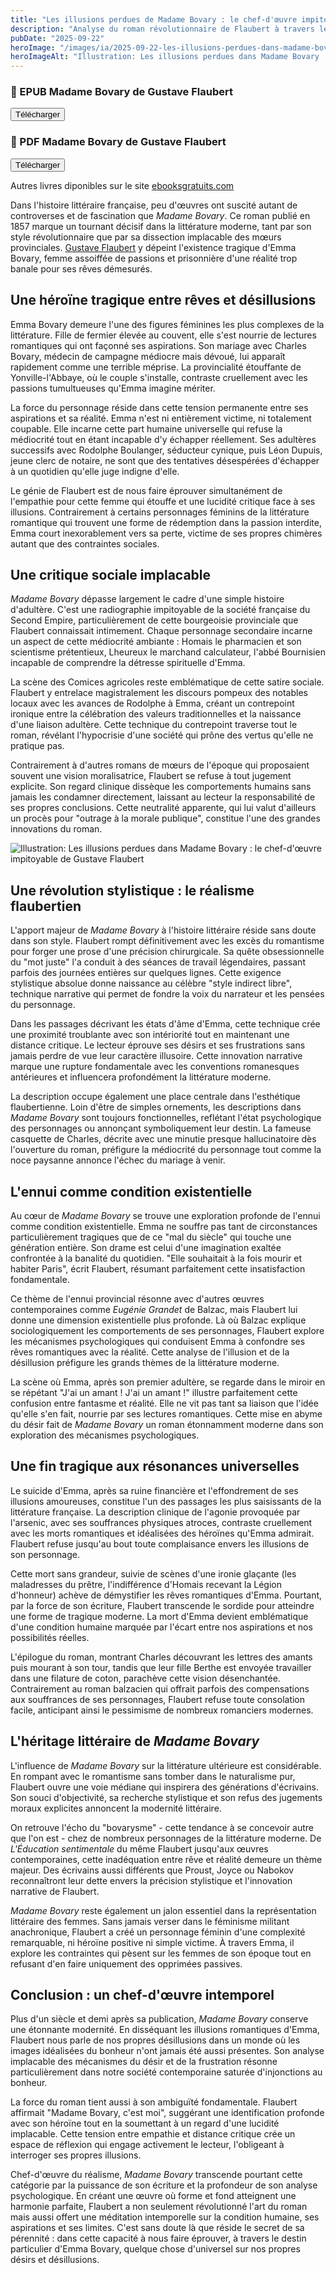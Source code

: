 ```yaml
---
title: "Les illusions perdues de Madame Bovary : le chef-d'œuvre impitoyable de Gustave Flaubert"
description: "Analyse du roman révolutionnaire de Flaubert à travers le destin tragique d'Emma Bovary, prisonnière de ses rêves romantiques"
pubDate: "2025-09-22"
heroImage: "/images/ia/2025-09-22-les-illusions-perdues-dans-madame-bovary-le-chef-d-uvre-impi-727ffc-hero/2025-09-22-les-illusions-perdues-dans-madame-bovary-le-chef-d-uvre-impi-727ffc-hero.png"
heroImageAlt: "Illustration: Les illusions perdues dans Madame Bovary : le chef-d'œuvre impitoyable de Gustave Flaubert"
---
```



<div class="download-grid">
<div class="download-card level-epub ">
  <div class="card-content">
    <h3>📖 EPUB Madame Bovary de Gustave Flaubert</h3>
    <button id="btn-epub-flaubert_madame_bovary" class="download-btn" aria-label="Télécharger Madame Bovary de Gustave Flaubert (EPUB)">
      Télécharger
    </button>
    <div id="download-container-epub-flaubert_madame_bovary" class="download-container" aria-live="polite" hidden></div>
  </div>
</div>
<div class="download-card level-epub cards-horizontal">
  <div class="card-content">
    <h3>📖 PDF Madame Bovary de Gustave Flaubert</h3>
    <button id="btn-pdf-flaubert_madame_bovary" class="download-btn" aria-label="Télécharger Madame Bovary de Gustave Flaubert (PDF)">
      Télécharger
    </button>
    <div id="download-container-pdf-flaubert_madame_bovary" class="download-container" aria-live="polite" hidden></div>
  </div>
</div>
</div>

Autres livres diponibles sur le site <a href="https://www.ebooksgratuits.com/" target="_blank" rel="noopener">ebooksgratuits.com</a>



Dans l'histoire littéraire française, peu d'œuvres ont suscité autant de controverses et de fascination que *Madame Bovary*. Ce roman publié en 1857 marque un tournant décisif dans la littérature moderne, tant par son style révolutionnaire que par sa dissection implacable des mœurs provinciales. [Gustave Flaubert](https://essentiels.bnf.fr/fr/article/7d580fe3-7121-4275-832e-d7cfc8a75876-flaubert-une-vie-vouee-ecriture) y dépeint l'existence tragique d'Emma Bovary, femme assoiffée de passions et prisonnière d'une réalité trop banale pour ses rêves démesurés.

## Une héroïne tragique entre rêves et désillusions

Emma Bovary demeure l'une des figures féminines les plus complexes de la littérature. Fille de fermier élevée au couvent, elle s'est nourrie de lectures romantiques qui ont façonné ses aspirations. Son mariage avec Charles Bovary, médecin de campagne médiocre mais dévoué, lui apparaît rapidement comme une terrible méprise. La provincialité étouffante de Yonville-l'Abbaye, où le couple s'installe, contraste cruellement avec les passions tumultueuses qu'Emma imagine mériter.

La force du personnage réside dans cette tension permanente entre ses aspirations et sa réalité. Emma n'est ni entièrement victime, ni totalement coupable. Elle incarne cette part humaine universelle qui refuse la médiocrité tout en étant incapable d'y échapper réellement. Ses adultères successifs avec Rodolphe Boulanger, séducteur cynique, puis Léon Dupuis, jeune clerc de notaire, ne sont que des tentatives désespérées d'échapper à un quotidien qu'elle juge indigne d'elle.

Le génie de Flaubert est de nous faire éprouver simultanément de l'empathie pour cette femme qui étouffe et une lucidité critique face à ses illusions. Contrairement à certains personnages féminins de la littérature romantique qui trouvent une forme de rédemption dans la passion interdite, Emma court inexorablement vers sa perte, victime de ses propres chimères autant que des contraintes sociales.

## Une critique sociale implacable

*Madame Bovary* dépasse largement le cadre d'une simple histoire d'adultère. C'est une radiographie impitoyable de la société française du Second Empire, particulièrement de cette bourgeoisie provinciale que Flaubert connaissait intimement. Chaque personnage secondaire incarne un aspect de cette médiocrité ambiante : Homais le pharmacien et son scientisme prétentieux, Lheureux le marchand calculateur, l'abbé Bournisien incapable de comprendre la détresse spirituelle d'Emma.

La scène des Comices agricoles reste emblématique de cette satire sociale. Flaubert y entrelace magistralement les discours pompeux des notables locaux avec les avances de Rodolphe à Emma, créant un contrepoint ironique entre la célébration des valeurs traditionnelles et la naissance d'une liaison adultère. Cette technique du contrepoint traverse tout le roman, révélant l'hypocrisie d'une société qui prône des vertus qu'elle ne pratique pas.

Contrairement à d'autres romans de mœurs de l'époque qui proposaient souvent une vision moralisatrice, Flaubert se refuse à tout jugement explicite. Son regard clinique dissèque les comportements humains sans jamais les condamner directement, laissant au lecteur la responsabilité de ses propres conclusions. Cette neutralité apparente, qui lui valut d'ailleurs un procès pour "outrage à la morale publique", constitue l'une des grandes innovations du roman.

<picture><source srcset="/images/ia/2025-09-22-les-illusions-perdues-dans-madame-bovary-le-chef-d-uvre-impi-727ffc-inline/2025-09-22-les-illusions-perdues-dans-madame-bovary-le-chef-d-uvre-impi-727ffc-inline.avif" type="image/avif" /><source srcset="/images/ia/2025-09-22-les-illusions-perdues-dans-madame-bovary-le-chef-d-uvre-impi-727ffc-inline/2025-09-22-les-illusions-perdues-dans-madame-bovary-le-chef-d-uvre-impi-727ffc-inline.webp" type="image/webp" /><img src="/images/ia/2025-09-22-les-illusions-perdues-dans-madame-bovary-le-chef-d-uvre-impi-727ffc-inline/2025-09-22-les-illusions-perdues-dans-madame-bovary-le-chef-d-uvre-impi-727ffc-inline.png" alt="Illustration: Les illusions perdues dans Madame Bovary : le chef-d'œuvre impitoyable de Gustave Flaubert" loading="lazy" decoding="async" /></picture>

## Une révolution stylistique : le réalisme flaubertien

L'apport majeur de *Madame Bovary* à l'histoire littéraire réside sans doute dans son style. Flaubert rompt définitivement avec les excès du romantisme pour forger une prose d'une précision chirurgicale. Sa quête obsessionnelle du "mot juste" l'a conduit à des séances de travail légendaires, passant parfois des journées entières sur quelques lignes. Cette exigence stylistique absolue donne naissance au célèbre "style indirect libre", technique narrative qui permet de fondre la voix du narrateur et les pensées du personnage.

Dans les passages décrivant les états d'âme d'Emma, cette technique crée une proximité troublante avec son intériorité tout en maintenant une distance critique. Le lecteur éprouve ses désirs et ses frustrations sans jamais perdre de vue leur caractère illusoire. Cette innovation narrative marque une rupture fondamentale avec les conventions romanesques antérieures et influencera profondément la littérature moderne.

La description occupe également une place centrale dans l'esthétique flaubertienne. Loin d'être de simples ornements, les descriptions dans *Madame Bovary* sont toujours fonctionnelles, reflétant l'état psychologique des personnages ou annonçant symboliquement leur destin. La fameuse casquette de Charles, décrite avec une minutie presque hallucinatoire dès l'ouverture du roman, préfigure la médiocrité du personnage tout comme la noce paysanne annonce l'échec du mariage à venir.

## L'ennui comme condition existentielle

Au cœur de *Madame Bovary* se trouve une exploration profonde de l'ennui comme condition existentielle. Emma ne souffre pas tant de circonstances particulièrement tragiques que de ce "mal du siècle" qui touche une génération entière. Son drame est celui d'une imagination exaltée confrontée à la banalité du quotidien. "Elle souhaitait à la fois mourir et habiter Paris", écrit Flaubert, résumant parfaitement cette insatisfaction fondamentale.

Ce thème de l'ennui provincial résonne avec d'autres œuvres contemporaines comme *Eugénie Grandet* de Balzac, mais Flaubert lui donne une dimension existentielle plus profonde. Là où Balzac explique sociologiquement les comportements de ses personnages, Flaubert explore les mécanismes psychologiques qui conduisent Emma à confondre ses rêves romantiques avec la réalité. Cette analyse de l'illusion et de la désillusion préfigure les grands thèmes de la littérature moderne.

La scène où Emma, après son premier adultère, se regarde dans le miroir en se répétant "J'ai un amant ! J'ai un amant !" illustre parfaitement cette confusion entre fantasme et réalité. Elle ne vit pas tant sa liaison que l'idée qu'elle s'en fait, nourrie par ses lectures romantiques. Cette mise en abyme du désir fait de *Madame Bovary* un roman étonnamment moderne dans son exploration des mécanismes psychologiques.

## Une fin tragique aux résonances universelles

Le suicide d'Emma, après sa ruine financière et l'effondrement de ses illusions amoureuses, constitue l'un des passages les plus saisissants de la littérature française. La description clinique de l'agonie provoquée par l'arsenic, avec ses souffrances physiques atroces, contraste cruellement avec les morts romantiques et idéalisées des héroïnes qu'Emma admirait. Flaubert refuse jusqu'au bout toute complaisance envers les illusions de son personnage.

Cette mort sans grandeur, suivie de scènes d'une ironie glaçante (les maladresses du prêtre, l'indifférence d'Homais recevant la Légion d'honneur) achève de démystifier les rêves romantiques d'Emma. Pourtant, par la force de son écriture, Flaubert transcende le sordide pour atteindre une forme de tragique moderne. La mort d'Emma devient emblématique d'une condition humaine marquée par l'écart entre nos aspirations et nos possibilités réelles.

L'épilogue du roman, montrant Charles découvrant les lettres des amants puis mourant à son tour, tandis que leur fille Berthe est envoyée travailler dans une filature de coton, parachève cette vision désenchantée. Contrairement au roman balzacien qui offrait parfois des compensations aux souffrances de ses personnages, Flaubert refuse toute consolation facile, anticipant ainsi le pessimisme de nombreux romanciers modernes.

## L'héritage littéraire de *Madame Bovary*

L'influence de *Madame Bovary* sur la littérature ultérieure est considérable. En rompant avec le romantisme sans tomber dans le naturalisme pur, Flaubert ouvre une voie médiane qui inspirera des générations d'écrivains. Son souci d'objectivité, sa recherche stylistique et son refus des jugements moraux explicites annoncent la modernité littéraire.

On retrouve l'écho du "bovarysme" - cette tendance à se concevoir autre que l'on est - chez de nombreux personnages de la littérature moderne. De *L'Éducation sentimentale* du même Flaubert jusqu'aux œuvres contemporaines, cette inadéquation entre rêve et réalité demeure un thème majeur. Des écrivains aussi différents que Proust, Joyce ou Nabokov reconnaîtront leur dette envers la précision stylistique et l'innovation narrative de Flaubert.

*Madame Bovary* reste également un jalon essentiel dans la représentation littéraire des femmes. Sans jamais verser dans le féminisme militant anachronique, Flaubert a créé un personnage féminin d'une complexité remarquable, ni héroïne positive ni simple victime. À travers Emma, il explore les contraintes qui pèsent sur les femmes de son époque tout en refusant d'en faire uniquement des opprimées passives.

## Conclusion : un chef-d'œuvre intemporel

Plus d'un siècle et demi après sa publication, *Madame Bovary* conserve une étonnante modernité. En disséquant les illusions romantiques d'Emma, Flaubert nous parle de nos propres désillusions dans un monde où les images idéalisées du bonheur n'ont jamais été aussi présentes. Son analyse implacable des mécanismes du désir et de la frustration résonne particulièrement dans notre société contemporaine saturée d'injonctions au bonheur.

La force du roman tient aussi à son ambiguïté fondamentale. Flaubert affirmait "Madame Bovary, c'est moi", suggérant une identification profonde avec son héroïne tout en la soumettant à un regard d'une lucidité implacable. Cette tension entre empathie et distance critique crée un espace de réflexion qui engage activement le lecteur, l'obligeant à interroger ses propres illusions.

Chef-d'œuvre du réalisme, *Madame Bovary* transcende pourtant cette catégorie par la puissance de son écriture et la profondeur de son analyse psychologique. En créant une œuvre où forme et fond atteignent une harmonie parfaite, Flaubert a non seulement révolutionné l'art du roman mais aussi offert une méditation intemporelle sur la condition humaine, ses aspirations et ses limites. C'est sans doute là que réside le secret de sa pérennité : dans cette capacité à nous faire éprouver, à travers le destin particulier d'Emma Bovary, quelque chose d'universel sur nos propres désirs et désillusions.